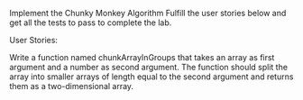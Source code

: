 Implement the Chunky Monkey Algorithm
Fulfill the user stories below and get all the tests to pass to complete the lab.

User Stories:

Write a function named chunkArrayInGroups that takes an array as first argument and a number as second argument. The function should split the array into smaller arrays of length equal to the second argument and returns them as a two-dimensional array.
